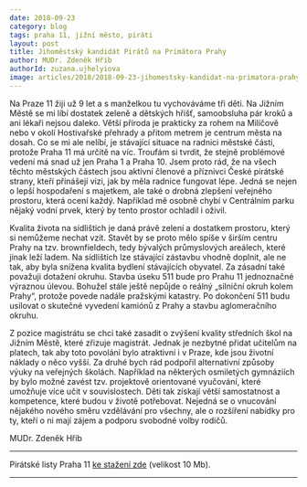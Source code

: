 ```yaml
---
date: 2018-09-23
category: blog
tags: praha 11, jižní město, piráti
layout: post
title: Jihoměstský kandidát Pirátů na Primátora Prahy
author: MUDr. Zdeněk Hřib 
authorId: zuzana.ujhelyiova
image: articles/2018/2018-09-23-jihomestsky-kandidat-na-primatora-prahy.jpg
---
```


Na Praze 11 žiji už 9 let a s manželkou tu vychováváme tři děti. Na Jižním Městě se mi líbí dostatek zeleně a dětských hřišť, samoobsluha pár kroků a ani lékaři nejsou daleko. Větší příroda je prakticky za rohem na Milíčově nebo v okolí Hostivařské přehrady a přitom metrem je centrum města na dosah. Co se mi ale nelíbí, je stávající situace na radnici městské části, protože Praha 11 má určitě na víc. Troufám si tvrdit, že stejně problémové vedení má snad už jen Praha 1 a Praha 10. Jsem proto rád, že na všech těchto městských částech jsou aktivní členové a příznivci České pirátské strany, kteří přinášejí vizi, jak by měla radnice fungovat lépe. Jedná se nejen o lepší hospodaření s majetkem, ale také o drobná zlepšení veřejného prostoru, která ocení každý. Například mě osobně chybí v Centrálním parku nějaký vodní prvek, který by tento prostor ochladil i oživil. 

Kvalita života na sídlištích je daná právě zelení a dostatkem prostoru, který si nemůžeme nechat vzít. Stavět by se proto mělo spíše v širším centru Prahy na tzv. brownfieldech, tedy bývalých průmyslových areálech, které jinak leží ladem. Na sídlištích lze stávající zástavbu vhodně doplnit, ale ne tak, aby byla snížena kvalita bydlení stávajících obyvatel. Za zásadní také považuji dotažení okruhu. Stavba úseku 511 bude pro Prahu 11 jednoznačné výraznou úlevou. Bohužel stále ještě nepůjde o reálný „silniční okruh kolem Prahy“, protože povede nadále pražskými katastry. Po dokončení 511 budu usilovat o skutečné vyvedení kamiónů z Prahy a stavbu aglomeračního okruhu. 

Z pozice magistrátu se chci také zasadit o zvýšení kvality středních škol na Jižním Městě, které zřizuje magistrát. Jednak je nezbytné přidat učitelům na platech, tak aby toto povolání bylo atraktivní i v Praze, kde jsou životní náklady o něco vyšší. Za druhé bych rád podpořil alternativní způsoby výuky na veřejných školách. Například na některých osmiletých gymnáziích by bylo možné zavést tzv. projektově orientované vyučování, které umožňuje více učit v souvislostech. Děti tak získají větší samostatnost a kompetence, které budou v životě potřebovat. Nejedná se o vnucování nějakého nového směru vzdělávání pro všechny, ale o rozšíření nabídky pro ty, kteří o ni mají zájem a podporu svobodné volby rodičů.

MUDr. Zdeněk Hřib


---

Pirátské listy Praha 11 [ke stažení zde](/assets/pdf/2018-07-10-praha-11.pdf) (velikost 10 Mb).

- - -
